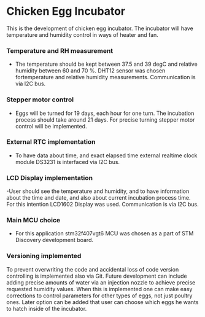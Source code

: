 # Chicken Egg Incubator

This is the development of chicken egg incubator. The incubator will have temperature and humidity control in ways of heater and fan.
### Temperature and RH measurement
- The temperature should be kept between 37.5 and 39 degC and relative humidity between 60 and 70 %. DHT12 sensor was chosen fortemperature and relative humidity measurements. Communication is via I2C bus.
### Stepper motor control
- Eggs will be turned for 19 days, each hour for one turn. The incubation process should take around 21 days. For precise turning stepper motor control will be implemented. 
### External RTC implementation
- To have data about time, and exact elapsed time external realtime clock module DS3231 is interfaced via I2C bus.
### LCD Display implementation
-User should see the temperature and humidity, and to have information about the time and date, and also about current
incubation process time. For this intention LCD1602 Display was used. Communication is via I2C bus.
### Main MCU choice 
- For this application stm32f407vgt6 MCU was chosen as a part of STM Discovery development board.
### Versioning implemented
To prevent overwriting the code and accidental loss of code version controlling is implemented also via Git. 
Future development can include adding precise amounts of water via an injection nozzle to achieve precise requested
humidity values. When this is implemented one can make easy corrections to control parameters for other types of eggs, not just
poultry ones. Later option can be added that user can choose which eggs he wants to hatch inside of the incubator. 
